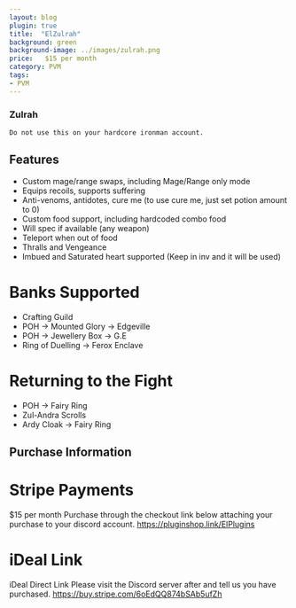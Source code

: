 ```yaml
---
layout: blog
plugin: true
title:  "ElZulrah"
background: green
background-image: ../images/zulrah.png
price:   $15 per month
category: PVM
tags:
- PVM
---
```


### Zulrah




    Do not use this on your hardcore ironman account.

## Features

- Custom mage/range swaps, including Mage/Range only mode
- Equips recoils, supports suffering
- Anti-venoms, antidotes, cure me (to use cure me, just set potion amount to 0)
- Custom food support, including hardcoded combo food
- Will spec if available (any weapon)
- Teleport when out of food
- Thralls and Vengeance
- Imbued and Saturated heart supported (Keep in inv and it will be used)

# Banks Supported

- Crafting Guild
- POH -> Mounted Glory -> Edgeville
- POH -> Jewellery Box -> G.E
- Ring of Duelling -> Ferox Enclave

# Returning to the Fight

- POH -> Fairy Ring
- Zul-Andra Scrolls
- Ardy Cloak -> Fairy Ring

## Purchase Information

# Stripe Payments
$15 per month
Purchase through the checkout link below attaching your purchase to your discord account.
https://pluginshop.link/ElPlugins

# iDeal Link
iDeal Direct Link
Please visit the Discord server after and tell us you have purchased.
https://buy.stripe.com/6oEdQQ874bSAb5ufZh